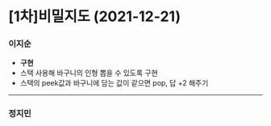 # [1차]비밀지도 (2021-12-21)

### 이지순
* **구현**
* 스택 사용해 바구니의 인형 뽑을 수 있도록 구현
* 스택의 peek값과 바구니에 담는 값이 같으면 pop, 답 +2 해주기
---
### 정지민
